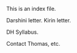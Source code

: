 This is an index file.


  Darshini letter.
  Kirin letter.

  DH Syllabus.

  Contact Thomas, etc.

